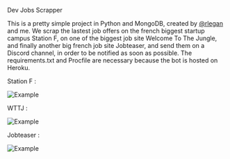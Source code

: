 Dev Jobs Scrapper

This is a pretty simple project in Python and MongoDB, created by [@rlegan](https://github.com/rlegan) and me.
We scrap the lastest job offers on the french biggest startup campus Station F, on one of the biggest job site Welcome To The Jungle, and finally another big french job site Jobteaser, and send them on a Discord channel, in order to be notified as soon as possible.
The requirements.txt and Procfile are necessary because the bot is hosted on Heroku.

Station F :

![Example](https://nsa40.casimages.com/img/2020/08/19/200819114618828968.png)


WTTJ :

![Example](https://nsa40.casimages.com/img/2020/08/21/200821091638138923.png)


Jobteaser :

![Example](https://nsa40.casimages.com/img/2020/08/21/200821091250958638.png)
